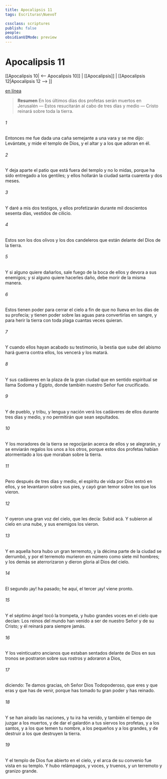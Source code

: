 ```yaml
---
title: Apocalipsis 11
tags: Escrituras\NuevoT

cssclass: scriptures
publish: false
people:
obsidianUIMode: preview
---
```


# Apocalipsis 11
[[Apocalipsis 10| <-- Apocalipsis 10]] | [[Apocalipsis]] | [[Apocalipsis 12|Apocalipsis 12 --> ]]

[en línea](https://churchofjesuschrist.org/study/scriptures/nt/rev/11?lang=spa)

> __Resumen__
En los últimos días dos profetas serán muertos en Jerusalén — Estos resucitarán al cabo de tres días y medio — Cristo reinará sobre toda la tierra.

###### 1 
Entonces me fue dada una caña semejante a una vara  y se me dijo: Levántate, y mide el templo de Dios, y el altar y a los que adoran en él.

###### 2 
Y deja aparte el patio que está fuera del templo y no lo midas, porque ha sido entregado a los gentiles; y ellos hollarán la ciudad santa cuarenta y dos meses.

###### 3 
Y daré  a mis dos testigos, y ellos profetizarán durante mil doscientos sesenta días, vestidos de cilicio.

###### 4 
Estos son los dos olivos y los dos candeleros que están delante del Dios de la tierra.

###### 5 
Y si alguno quiere dañarlos, sale fuego de la boca de ellos y devora a sus enemigos; y si alguno quiere hacerles daño, debe morir de la misma manera.

###### 6 
Estos tienen poder para cerrar el cielo a fin de que no llueva en los días de su profecía; y tienen poder sobre las aguas para convertirlas en sangre, y para herir la tierra con toda plaga cuantas veces quieran.

###### 7 
Y cuando ellos hayan acabado su testimonio, la bestia que sube del abismo hará guerra contra ellos, los vencerá y los matará.

###### 8 
Y sus cadáveres  en la plaza de la gran ciudad que en sentido espiritual se llama Sodoma y Egipto, donde también nuestro Señor fue crucificado.

###### 9 
Y  de  pueblo, y tribu, y lengua y nación verá los cadáveres de ellos durante tres días y medio, y no permitirán que sean sepultados.

###### 10 
Y los moradores de la tierra se regocijarán acerca de ellos y se alegrarán, y se enviarán regalos los unos a los otros, porque estos dos profetas habían atormentado a los que moraban sobre la tierra.

###### 11 
Pero después de tres días y medio, el espíritu de vida  por Dios entró en ellos, y se levantaron sobre sus pies, y cayó gran temor sobre los que los vieron.

###### 12 
Y oyeron una gran voz del cielo, que les decía: Subid acá. Y subieron al cielo en una nube, y sus enemigos los vieron.

###### 13 
Y en aquella hora hubo un gran terremoto, y la décima parte de la ciudad se derrumbó, y por el terremoto murieron en número como siete mil hombres; y los demás se aterrorizaron y dieron gloria al Dios del cielo.

###### 14 
El segundo ¡ay! ha pasado; he aquí, el tercer ¡ay! viene pronto.

###### 15 
Y el séptimo ángel tocó la trompeta, y hubo grandes voces en el cielo que decían: Los reinos del mundo han venido a ser  de nuestro Señor y de su Cristo; y él reinará para siempre jamás.

###### 16 
Y los veinticuatro ancianos que estaban sentados delante de Dios en sus tronos se postraron sobre sus rostros y adoraron a Dios,

###### 17 
diciendo: Te damos gracias, oh Señor Dios Todopoderoso, que eres y que eras y que has de venir, porque has tomado tu gran poder y has reinado.

###### 18 
Y se han airado las naciones, y tu ira ha venido, y también el tiempo de juzgar a los muertos, y de dar el galardón a tus siervos los profetas, y a los santos, y a los que temen tu nombre, a los pequeños y a los grandes, y de destruir a los que destruyen la tierra.

###### 19 
Y el templo de Dios fue abierto en el cielo, y el arca de su convenio fue vista en su templo. Y hubo relámpagos, y voces, y truenos, y un terremoto y granizo grande.

